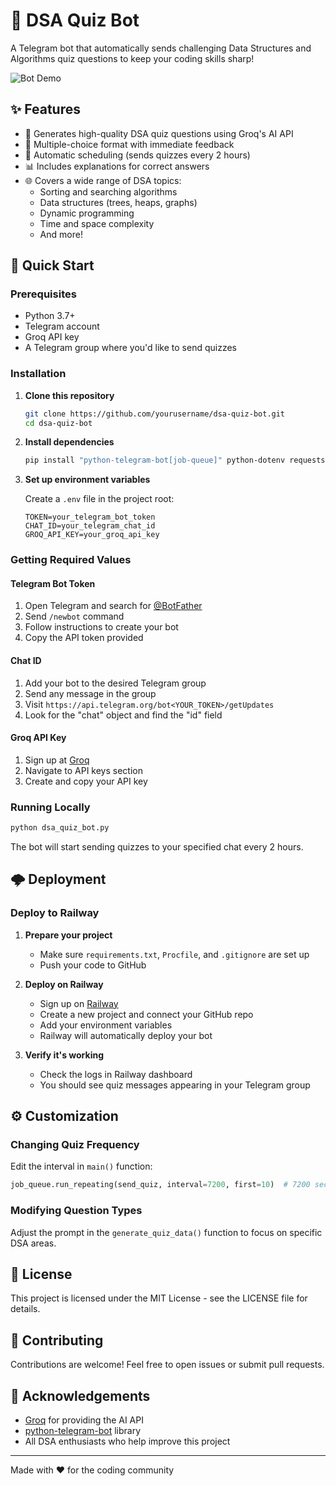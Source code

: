 # 🤖 DSA Quiz Bot

A Telegram bot that automatically sends challenging Data Structures and Algorithms quiz questions to keep your coding skills sharp!

![Bot Demo](https://encrypted-tbn0.gstatic.com/images?q=tbn:ANd9GcRKcGqQoVYaW4I76YoiPqem1ysYuwiGMJ0uwXKRHV9CHn_xt06cc-yjoAzw1WZwwj52gOg&usqp=CAU)

## ✨ Features

- 🧠 Generates high-quality DSA quiz questions using Groq's AI API
- 📝 Multiple-choice format with immediate feedback
- 🔄 Automatic scheduling (sends quizzes every 2 hours)
- 📊 Includes explanations for correct answers
- 🌐 Covers a wide range of DSA topics:
  - Sorting and searching algorithms
  - Data structures (trees, heaps, graphs)
  - Dynamic programming
  - Time and space complexity
  - And more!

## 🚀 Quick Start

### Prerequisites

- Python 3.7+
- Telegram account
- Groq API key
- A Telegram group where you'd like to send quizzes

### Installation

1. **Clone this repository**
   ```bash
   git clone https://github.com/yourusername/dsa-quiz-bot.git
   cd dsa-quiz-bot
   ```

2. **Install dependencies**
   ```bash
   pip install "python-telegram-bot[job-queue]" python-dotenv requests
   ```

3. **Set up environment variables**
   
   Create a `.env` file in the project root:
   ```
   TOKEN=your_telegram_bot_token
   CHAT_ID=your_telegram_chat_id
   GROQ_API_KEY=your_groq_api_key
   ```

### Getting Required Values

#### Telegram Bot Token
1. Open Telegram and search for [@BotFather](https://t.me/botfather)
2. Send `/newbot` command
3. Follow instructions to create your bot
4. Copy the API token provided

#### Chat ID
1. Add your bot to the desired Telegram group
2. Send any message in the group
3. Visit `https://api.telegram.org/bot<YOUR_TOKEN>/getUpdates`
4. Look for the "chat" object and find the "id" field

#### Groq API Key
1. Sign up at [Groq](https://console.groq.com/)
2. Navigate to API keys section
3. Create and copy your API key

### Running Locally

```bash
python dsa_quiz_bot.py
```

The bot will start sending quizzes to your specified chat every 2 hours.

## 🌩️ Deployment

### Deploy to Railway

1. **Prepare your project**
   - Make sure `requirements.txt`, `Procfile`, and `.gitignore` are set up
   - Push your code to GitHub

2. **Deploy on Railway**
   - Sign up on [Railway](https://railway.app/)
   - Create a new project and connect your GitHub repo
   - Add your environment variables
   - Railway will automatically deploy your bot

3. **Verify it's working**
   - Check the logs in Railway dashboard
   - You should see quiz messages appearing in your Telegram group

## ⚙️ Customization

### Changing Quiz Frequency

Edit the interval in `main()` function:
```python
job_queue.run_repeating(send_quiz, interval=7200, first=10)  # 7200 seconds = 2 hours
```

### Modifying Question Types

Adjust the prompt in the `generate_quiz_data()` function to focus on specific DSA areas.

## 📝 License

This project is licensed under the MIT License - see the LICENSE file for details.

## 🤝 Contributing

Contributions are welcome! Feel free to open issues or submit pull requests.

## 🙏 Acknowledgements

- [Groq](https://groq.com/) for providing the AI API
- [python-telegram-bot](https://github.com/python-telegram-bot/python-telegram-bot) library
- All DSA enthusiasts who help improve this project

---

Made with ❤️ for the coding community
